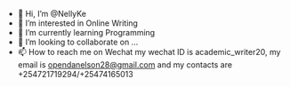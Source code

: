 - 👋 Hi, I’m @NellyKe
- 👀 I’m interested in Online Writing
- 🌱 I’m currently learning Programming
- 💞️ I’m looking to collaborate on ...
- 📫 How to reach me on Wechat my wechat ID is academic_writer20, my email is opendanelson28@gmail.com and my contacts are +254721719294/+25474165013

<!---
NellyKe/NellyKe is a ✨ special ✨ repository because its `README.md` (this file) appears on your GitHub profile.
You can click the Preview link to take a look at your changes.
--->
